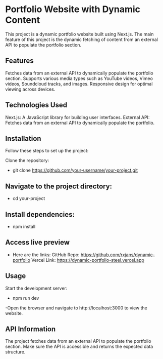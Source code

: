 # Portfolio Website with Dynamic Content
This project is a dynamic portfolio website built using Next.js. The main feature of this project is the dynamic fetching of content from an external API to populate the portfolio section.


## Features
Fetches data from an external API to dynamically populate the portfolio section.
Supports various media types such as YouTube videos, Vimeo videos, Soundcloud tracks, and images.
Responsive design for optimal viewing across devices.

## Technologies Used
Next.js: A JavaScript library for building user interfaces.
External API: Fetches data from an external API to dynamically populate the portfolio.

## Installation
Follow these steps to set up the project:

Clone the repository:

- git clone https://github.com/your-username/your-project.git

## Navigate to the project directory:

- cd your-project

## Install dependencies:

- npm install

## Access live preview
- Here are the links:
GitHub Repo: https://github.com/rxjans/dynamic-portfolio
Vercel Link: https://dynamic-portfolio-steel.vercel.app

## Usage
Start the development server:

- npm run dev

-Open the browser and navigate to http://localhost:3000 to view the website.

## API Information

The project fetches data from an external API to populate the portfolio section. Make sure the API is accessible and returns the expected data structure.
